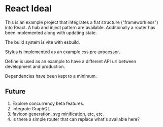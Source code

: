 # React Ideal

This is an example project that integrates a flat structure ("frameworkless") into React. A hub and inject pattern are available. Additionally a router has been implemented along with updating state.

The build system is vite with esbuild.

Stylus is implemented as an example css pre-processor.

Define is used as an example to have a different API url between development and production.

Dependencies have been kept to a minimum.

## Future

1. Explore concurrency beta features.
2. Integrate GraphQL
3. favicon generation, svg minification, etc, etc.
4. Is there a simple router that can replace what's available here?